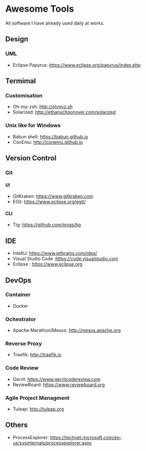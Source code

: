 # Awesome Tools
All software I have already used daily at works.

## Design
### UML
  *  Eclipse Papyrus: https://www.eclipse.org/papyrus/index.php
## Termimal
### Customisation
  * Oh-my-zsh: http://ohmyz.sh
  * Solarized: http://ethanschoonover.com/solarized
### Unix like for Windows
  * Babun shell: https://babun.github.io
  * ConEmu: http://conemu.github.io
## Version Control
### Git
#### UI
   * GitKraken: https://www.gitkraken.com
   * EGit: https://www.eclipse.org/egit/
#### CLI
   * Tig:  https://github.com/jonas/tig
## IDE
  * IntelliJ: https://www.jetbrains.com/idea/
  * Visual Studio Code :https://code.visualstudio.com
  * Eclipse : https://www.eclipse.org
## DevOps
### Container
  *  Docker
### Ochestrator
  *  Apache Marathon/Mesos: http://mesos.apache.org
### Reverse Proxy
  * Traefik: http://traefik.io
### Code Review
  * Gerrit: https://www.gerritcodereview.com
  * ReviewBoard: https://www.reviewboard.org
### Agile Project Managment
  * Tuleap: http://tuleap.org
## Others
  * ProcessExplorer: https://technet.microsoft.com/en-us/sysinternals/processexplorer.aspx
  

   
  
